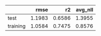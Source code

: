 |          |   rmse |     r2 |   avg_nll |
|:---------|-------:|-------:|----------:|
| test     | 1.1983 | 0.6586 |    1.3955 |
| training | 1.0584 | 0.7475 |    0.8576 |